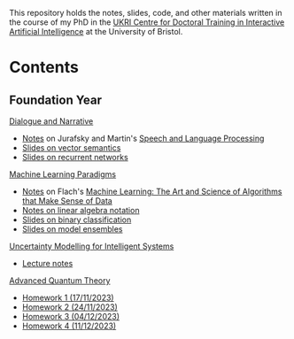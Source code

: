 This repository holds the notes, slides, code, and other materials written in the
course of my PhD in the [UKRI Centre for Doctoral Training in Interactive
Artificial Intelligence](https://www.bristol.ac.uk/cdt/interactive-ai/) at the
University of Bristol.

# Contents

## Foundation Year

[Dialogue and Narrative](https://www.bristol.ac.uk/unit-programme-catalogue/UnitDetails.jsa;?ayrCode=23%2F24&unitCode=COMSM0023)

- [Notes](./foundation-year/comsm0023-dialogue-and-narrative/speech-and-language-processing/speech-and-language-processing.pdf)
  on Jurafsky and Martin's [Speech and Language Processing](https://web.stanford.edu/~jurafsky/slp3/)
- [Slides on vector semantics](./foundation-year/comsm0023-dialogue-and-narrative/slides/week-4-vector-semantics/week-4-vector-semantics.pdf)
- [Slides on recurrent networks](./foundation-year/comsm0023-dialogue-and-narrative/slides/week-7-recurrent-networks/week-7-recurrent-networks.pdf)

[Machine Learning Paradigms](https://www.bris.ac.uk/unit-programme-catalogue/UnitDetails.jsa?ayrCode=23%2F24&unitCode=COMSM0025)

- [Notes](./foundation-year/comsm0025-machine-learning-paradigms/machine-learning/machine-learning.pdf)
  on Flach's [Machine Learning: The Art and Science of Algorithms that Make Sense of Data](http://people.cs.bris.ac.uk/~flach/mlbook/)
- [Notes on linear algebra notation](./foundation-year/comsm0025-machine-learning-paradigms/linear-algebra/linear-algebra.pdf)
- [Slides on binary classification](./foundation-year/comsm0025-machine-learning-paradigms/slides/week-2-binary-classification/week-2-binary-classification.pdf)
- [Slides on model ensembles](./foundation-year/comsm0025-machine-learning-paradigms/slides/week-9-model-ensembles/week-9-model-ensembles.pdf)

[Uncertainty Modelling for Intelligent Systems](https://www.bris.ac.uk/unit-programme-catalogue/UnitDetails.jsa?ayrCode=23%2F24&unitCode=EMATM1120)

- [Lecture notes](./foundation-year/ematm0060-uncertainty-modelling/lecture-notes/lecture-notes.pdf)

[Advanced Quantum Theory](https://www.bris.ac.uk/unit-programme-catalogue/UnitDetails.jsa?ayrCode=23%2F24&unitCode=MATHM0013)

- [Homework 1 (17/11/2023)](./foundation-year/mathm0013-advanced-quantum-theory/homework/homework-2023-11-17/homework-2023-11-17.pdf)
- [Homework 2 (24/11/2023)](./foundation-year/mathm0013-advanced-quantum-theory/homework/homework-2023-11-24/homework-2023-11-24.pdf)
- [Homework 3 (04/12/2023)](./foundation-year/mathm0013-advanced-quantum-theory/homework/homework-2023-12-04/homework-2023-12-04.pdf)
- [Homework 4 (11/12/2023)](./foundation-year/mathm0013-advanced-quantum-theory/homework/homework-2023-12-11/homework-2023-12-11.pdf)

